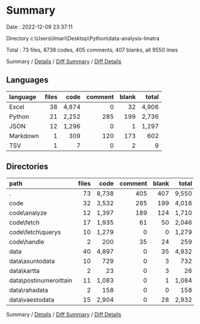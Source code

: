 # Summary

Date : 2022-12-09 23:37:11

Directory c:\\Users\\ilmari\\Desktop\\Python\\data-analysis-Imatra

Total : 73 files,  8738 codes, 405 comments, 407 blanks, all 9550 lines

Summary / [Details](details.md) / [Diff Summary](diff.md) / [Diff Details](diff-details.md)

## Languages
| language | files | code | comment | blank | total |
| :--- | ---: | ---: | ---: | ---: | ---: |
| Excel | 38 | 4,874 | 0 | 32 | 4,906 |
| Python | 21 | 2,252 | 285 | 199 | 2,736 |
| JSON | 12 | 1,296 | 0 | 1 | 1,297 |
| Markdown | 1 | 309 | 120 | 173 | 602 |
| TSV | 1 | 7 | 0 | 2 | 9 |

## Directories
| path | files | code | comment | blank | total |
| :--- | ---: | ---: | ---: | ---: | ---: |
| . | 73 | 8,738 | 405 | 407 | 9,550 |
| code | 32 | 3,532 | 285 | 199 | 4,016 |
| code\\analyze | 12 | 1,397 | 189 | 124 | 1,710 |
| code\\fetch | 17 | 1,935 | 61 | 50 | 2,046 |
| code\\fetch\\querys | 10 | 1,279 | 0 | 0 | 1,279 |
| code\\handle | 2 | 200 | 35 | 24 | 259 |
| data | 40 | 4,897 | 0 | 35 | 4,932 |
| data\\asuntodata | 10 | 729 | 0 | 3 | 732 |
| data\\kartta | 2 | 23 | 0 | 3 | 26 |
| data\\postinumeroittain | 11 | 1,083 | 0 | 1 | 1,084 |
| data\\rahadata | 2 | 158 | 0 | 0 | 158 |
| data\\vaestodata | 15 | 2,904 | 0 | 28 | 2,932 |

Summary / [Details](details.md) / [Diff Summary](diff.md) / [Diff Details](diff-details.md)